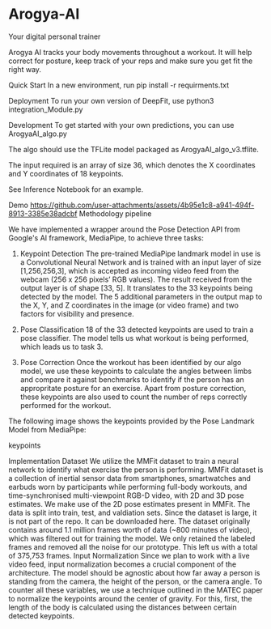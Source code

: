 # Arogya-AI
Your digital personal trainer

Arogya AI tracks your body movements throughout a workout. It will help correct for posture, keep track of your reps and make sure you get fit the right way.

Quick Start
In a new environment, run pip install -r requirments.txt

Deployment
To run your own version of DeepFit, use python3 integration_Module.py

Development
To get started with your own predictions, you can use ArogyaAI_algo.py

The algo should use the TFLite model packaged as ArogyaAI_algo_v3.tflite.

The input required is an array of size 36, which denotes the X coordinates and Y coordinates of 18 keypoints.

See Inference Notebook for an example.

Demo
https://github.com/user-attachments/assets/4b95e1c8-a941-494f-8913-3385e38adcbf
Methodology
pipeline

We have implemented a wrapper around the Pose Detection API from Google's AI framework, MediaPipe, to achieve three tasks:

1. Keypoint Detection
The pre-trained MediaPipe landmark model in use is a Convolutional Neural Network and is trained with an input layer of size [1,256,256,3], which is accepted as incoming video feed from the webcam (256 x 256 pixels’ RGB values). The result received from the output layer is of shape [33, 5]. It translates to the 33 keypoints being detected by the model. The 5 additional parameters in the output map to the X, Y, and Z coordinates in the image (or video frame) and two factors for visibility and presence.

2. Pose Classification
18 of the 33 detected keypoints are used to train a pose classifier. The model tells us what workout is being performed, which leads us to task 3.

3. Pose Correction
Once the workout has been identified by our algo model, we use these keypoints to calculate the angles between limbs and compare it against benchmarks to identify if the person has an appropritate posture for an exercise. Apart from posture correction, these keypoints are also used to count the number of reps correctly performed for the workout.

The following image shows the keypoints provided by the Pose Landmark Model from MediaPipe:

keypoints

Implementation
Dataset
We utilize the MMFit dataset to train a neural network to identify what exercise the person is performing.
MMFit dataset is a collection of inertial sensor data from smartphones, smartwatches and earbuds worn by participants while performing full-body workouts, and time-synchronised multi-viewpoint RGB-D video, with 2D and 3D pose estimates.
We make use of the 2D pose estimates present in MMFit.
The data is split into train, test, and valdiation sets.
Since the dataset is large, it is not part of the repo. It can be downloaded here.
The dataset originally contains around 1.1 million frames worth of data (~800 minutes of video), which was filtered out for training the model. We only retained the labeled frames and removed all the noise for our prototype. This left us with a total of 375,753 frames.
Input Normalization
Since we plan to work with a live video feed, input normalization becomes a crucial component of the architecture. The model should be agnostic about how far away a person is standing from the camera, the height of the person, or the camera angle. To counter all these variables, we use a technique outlined in the MATEC paper to normalize the keypoints around the center of gravity. For this, first, the length of the body is calculated using the distances between certain detected keypoints.
